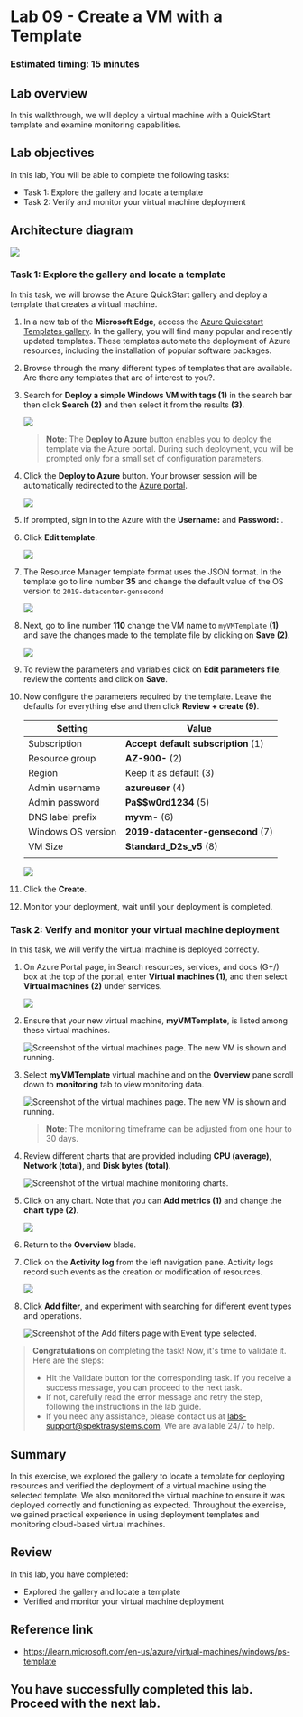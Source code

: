 # Lab 09 - Create a VM with a Template

### Estimated timing: 15 minutes

## Lab overview

In this walkthrough, we will deploy a virtual machine with a QuickStart template and examine monitoring capabilities.

## Lab objectives

In this lab, You will be able to complete the following tasks:

+ Task 1: Explore the gallery and locate a template
+ Task 2: Verify and monitor your virtual machine deployment

## Architecture diagram

![](../images/az900lab09.PNG) 

### Task 1: Explore the gallery and locate a template

In this task, we will browse the Azure QuickStart gallery and deploy a template that creates a virtual machine.

1. In a new tab of the **Microsoft Edge**, access the [Azure Quickstart Templates gallery](https://azure.microsoft.com/resources/templates?azure-portal=true). In the gallery, you will find many popular and recently updated templates. These templates automate the deployment of Azure resources, including the installation of popular software packages.

1. Browse through the many different types of templates that are available. Are there any templates that are of interest to you?.

1. Search for **Deploy a simple Windows VM with tags (1)** in the search bar then click **Search (2)** and then select it from the results **(3)**.

    ![](./images/az-900-87.png)

    >**Note**: The **Deploy to Azure** button enables you to deploy the template via the Azure portal. During such deployment, you will be prompted only for a small set of configuration parameters. 

1. Click the **Deploy to Azure** button. Your browser session will be automatically redirected to the [Azure portal](http://portal.azure.com/).

    ![](../images/l9.5.png)

1. If prompted, sign in to the Azure with the **Username:** <inject key="AzureAdUserEmail"></inject> and **Password:** <inject key="AzureAdUserPassword"></inject>.

1. Click **Edit template**. 

    ![](./images/az-900-88.png)

1. The Resource Manager template format uses the JSON format. In the template go to line number **35** and change the default value of the OS version to `2019-datacenter-gensecond`

   ![](../images/l9os.png)
   
1. Next, go to line number **110** change the VM name to `myVMTemplate` **(1)** and save the changes made to the template file by clicking on **Save (2)**.

   ![](./images/az-900-89.png)

3. To review the parameters and variables click on **Edit parameters file**, review the contents and  click on **Save**.
  
1. Now configure the parameters required by the template. Leave the defaults for everything else and then click **Review + create (9)**.

    | Setting| Value|
    |----|----|
    | Subscription | **Accept default subscription** (1)|
    | Resource group | **AZ-900-<inject key="DeploymentID" enableCopy="false"/>** (2) |
    | Region | Keep it as default (3) |
    | Admin username | **azureuser** (4) |
    | Admin password | **Pa$$w0rd1234** (5) |
    | DNS label prefix | **myvm-<inject key="DeploymentID" enableCopy="false"/>** (6) |
    | Windows OS version | **2019-datacenter-gensecond** (7)|
    | VM Size | **Standard_D2s_v5** (8)|
    |||
   
    ![](./images/az-900-90.png)

1. Click the **Create**.

1. Monitor your deployment, wait until your deployment is completed.

### Task 2: Verify and monitor your virtual machine deployment

In this task, we will verify the virtual machine is deployed correctly. 

1. On Azure Portal page, in Search resources, services, and docs (G+/) box at the top of the portal, enter **Virtual machines (1)**, and then select **Virtual machines (2)** under services.

   ![](../images/lab1-image1.png) 

1. Ensure that your new virtual machine, **myVMTemplate**, is listed among these virtual machines.

    ![Screenshot of the virtual machines page. The new VM is shown and running.](./images/az-900-91.png)

1. Select **myVMTemplate** virtual machine and on the **Overview** pane scroll down to **monitoring** tab to view monitoring data.

    ![Screenshot of the virtual machines page. The new VM is shown and running.](../images/myvmtemplate1.png)

    >**Note**: The monitoring timeframe can be adjusted from one hour to 30 days.

1. Review different charts that are provided including **CPU (average)**, **Network (total)**, and **Disk bytes (total)**. 

    ![Screenshot of the virtual machine monitoring charts.](../images/0903.png)

1. Click on any chart. Note that you can **Add metrics (1)** and change the **chart type (2)**.

    ![](./images/az-900-92.png)

1. Return to the **Overview** blade.

1. Click on the **Activity log** from the left navigation pane. Activity logs record such events as the creation or modification of resources. 

    ![](./images/az-900-93.png)

1. Click **Add filter**, and experiment with searching for different event types and operations. 

   ![Screenshot of the Add filters page with Event type selected.](./images/az-900-94.png)

> **Congratulations** on completing the task! Now, it's time to validate it. Here are the steps:
> - Hit the Validate button for the corresponding task. If you receive a success message, you can proceed to the next task. 
> - If not, carefully read the error message and retry the step, following the instructions in the lab guide.
> - If you need any assistance, please contact us at labs-support@spektrasystems.com. We are available 24/7 to help.

<validation step="acb8db6a-300c-4a38-a149-41c7ba96055c" />

## Summary
In this exercise, we explored the gallery to locate a template for deploying resources and verified the deployment of a virtual machine using the selected template. We also monitored the virtual machine to ensure it was deployed correctly and functioning as expected. Throughout the exercise, we gained practical experience in using deployment templates and monitoring cloud-based virtual machines.
    
## Review
In this lab, you have completed:
- Explored the gallery and locate a template
- Verified and monitor your virtual machine deployment

## Reference link

- https://learn.microsoft.com/en-us/azure/virtual-machines/windows/ps-template  

## You have successfully completed this lab. Proceed with the next lab.

